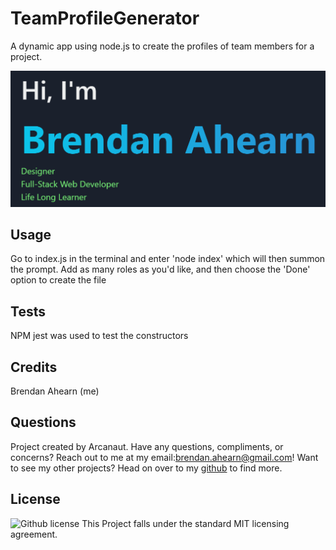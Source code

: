 # TeamProfileGenerator
A dynamic app using node.js to create the profiles of team members for a project.

![](https://github.com/Arcanaut/React-Portfolio/blob/main/images/portfolio.png)


## Usage
  Go to index.js in the terminal and enter 'node index' which will then summon the prompt. Add as many roles as you'd like, and then choose the 'Done' option to create the file

  ## Tests
  NPM jest was used to test the constructors

## Credits
  Brendan Ahearn (me)
  ## Questions
  Project created by Arcanaut. Have any questions, compliments, or concerns? Reach out to me at my email:<brendan.ahearn@gmail.com>! Want to see my other projects? 
  Head on over to my [github](https://www.github.com/Arcanaut) to find more.

  ## License
  ![Github license](http://img.shields.io/badge/license-MIT-green.svg)
  This Project falls under the standard MIT licensing agreement. 
